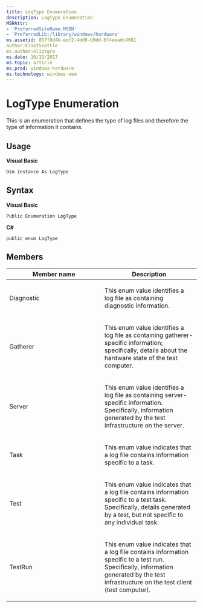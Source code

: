 ```yaml
---
title: LogType Enumeration
description: LogType Enumeration
MSHAttr:
- 'PreferredSiteName:MSDN'
- 'PreferredLib:/library/windows/hardware'
ms.assetid: 857f9d4b-eef2-4dd9-b9dd-6f4eeadc4681
author:EliotSeattle
ms.author:eliotgra
ms.date: 10/15/2017
ms.topic: article
ms.prod: windows-hardware
ms.technology: windows-oem
---
```


# LogType Enumeration


This is an enumeration that defines the type of log files and therefore the type of information it contains.

## <span id="Usage"></span><span id="usage"></span><span id="USAGE"></span>Usage


**Visual Basic**

`Dim instance As LogType`

## <span id="Syntax"></span><span id="syntax"></span><span id="SYNTAX"></span>Syntax


**Visual Basic**

`Public Enumeration LogType`

**C#**

`public enum LogType`

## <span id="Members"></span><span id="members"></span><span id="MEMBERS"></span>Members


<table>
<colgroup>
<col width="50%" />
<col width="50%" />
</colgroup>
<thead>
<tr class="header">
<th>Member name</th>
<th>Description</th>
</tr>
</thead>
<tbody>
<tr class="odd">
<td><p>Diagnostic</p></td>
<td><p>This enum value identifies a log file as containing diagnostic information.</p></td>
</tr>
<tr class="even">
<td><p>Gatherer</p></td>
<td><p>This enum value identifies a log file as containing gatherer-specific information; specifically, details about the hardware state of the test computer.</p></td>
</tr>
<tr class="odd">
<td><p>Server</p></td>
<td><p>This enum value identifies a log file as containing server-specific information. Specifically, information generated by the test infrastructure on the server.</p></td>
</tr>
<tr class="even">
<td><p>Task</p></td>
<td><p>This enum value indicates that a log file contains information specific to a task.</p></td>
</tr>
<tr class="odd">
<td><p>Test</p></td>
<td><p>This enum value indicates that a log file contains information specific to a test task. Specifically, details generated by a test, but not specific to any individual task.</p></td>
</tr>
<tr class="even">
<td><p>TestRun</p></td>
<td><p>This enum value indicates that a log file contains information specific to a test run. Specifically, information generated by the test infrastructure on the test client (test computer).</p></td>
</tr>
</tbody>
</table>

 

 

 






